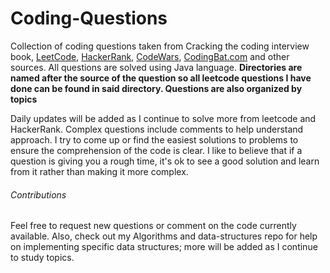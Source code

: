 # Coding-Questions
Collection of coding questions taken from Cracking the coding interview book, [LeetCode](https://leetcode.com/), [HackerRank](https://www.hackerrank.com/), [CodeWars](https://www.codewars.com), [CodingBat.com](https://codingbat.com/) and other sources. All questions are solved using Java language. **Directories are named after the source of the question so all leetcode questions I have done can be found in said directory. Questions are also organized by topics** 

Daily updates will be added as I continue to solve more from leetcode and HackerRank. Complex questions include comments to help understand approach. I try to come up or find the easiest solutions to problems to ensure the comprehension of the code is clear. I like to believe that if a question is giving you a rough time, it's ok to see a good solution and learn from it rather than making it more complex.

###### Contributions
Feel free to request new questions or comment on the code currently available. Also, check out my Algorithms and data-structures repo for help on implementing specific data structures; more will be added as I continue to study topics.
